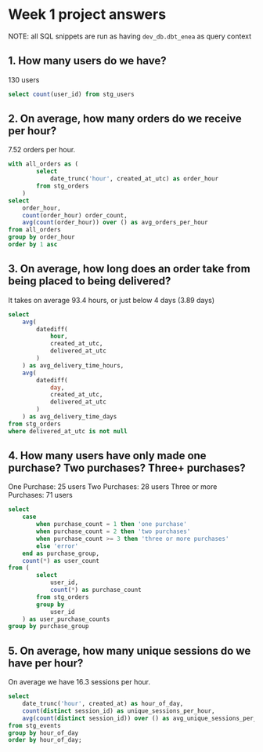 # Week 1 project answers
NOTE: all SQL snippets are run as having `dev_db.dbt_enea` as query context

## 1. How many users do we have?
130 users
```SQL
select count(user_id) from stg_users
```

## 2. On average, how many orders do we receive per hour?
7.52 orders per hour.

```SQL
with all_orders as (
        select
            date_trunc('hour', created_at_utc) as order_hour
        from stg_orders
    )
select
    order_hour,
    count(order_hour) order_count,
    avg(count(order_hour)) over () as avg_orders_per_hour
from all_orders
group by order_hour
order by 1 asc
```

## 3. On average, how long does an order take from being placed to being delivered?
It takes on average 93.4 hours, or just below 4 days (3.89 days)

```SQL
select
    avg(
        datediff(
            hour,
            created_at_utc,
            delivered_at_utc
        )
    ) as avg_delivery_time_hours,
    avg(
        datediff(
            day,
            created_at_utc,
            delivered_at_utc
        )
    ) as avg_delivery_time_days
from stg_orders
where delivered_at_utc is not null
```

## 4. How many users have only made one purchase? Two purchases? Three+ purchases?
One Purchase: 25 users
Two Purchases: 28 users
Three or more Purchases: 71 users

```SQL
select
    case
        when purchase_count = 1 then 'one purchase'
        when purchase_count = 2 then 'two purchases'
        when purchase_count >= 3 then 'three or more purchases'
        else 'error'
    end as purchase_group,
    count(*) as user_count
from (
        select
            user_id,
            count(*) as purchase_count
        from stg_orders
        group by
            user_id
    ) as user_purchase_counts
group by purchase_group
```

## 5. On average, how many unique sessions do we have per hour?
On average we have 16.3 sessions per hour.

```SQL
select
    date_trunc('hour', created_at) as hour_of_day,
    count(distinct session_id) as unique_sessions_per_hour,
    avg(count(distinct session_id)) over () as avg_unique_sessions_per_hour
from stg_events
group by hour_of_day
order by hour_of_day;
```